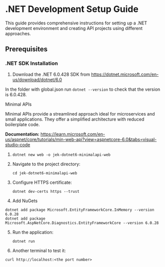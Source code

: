 # .NET Development Setup Guide

This guide provides comprehensive instructions for setting up a .NET development environment and creating API projects using different approaches.

## Prerequisites

### .NET SDK Installation

1. Download the .NET 6.0.428 SDK from https://dotnet.microsoft.com/en-us/download/dotnet/6.0

In the folder with global.json run `dotnet --version` to check that the version is 6.0.428.

 Minimal APIs

Minimal APIs provide a streamlined approach ideal for microservices and small applications. They offer a simplified architecture with reduced boilerplate code.

**Documentation:**
https://learn.microsoft.com/en-us/aspnet/core/tutorials/min-web-api?view=aspnetcore-6.0&tabs=visual-studio-code

1. `dotnet new web -o jek-dotnet6-minimalapi-web`

2. Navigate to the project directory:
   ```
   cd jek-dotnet6-minimalapi-web
   ```

3. Configure HTTPS certificate:
   ```
   dotnet dev-certs https --trust
   ```

4. Add NuGets
```
dotnet add package Microsoft.EntityFrameworkCore.InMemory --version 6.0.28
dotnet add package Microsoft.AspNetCore.Diagnostics.EntityFrameworkCore --version 6.0.28
```

5. Run the application:
   ```
   dotnet run
   ```

6. Another terminal to test it:
```
curl http://localhost:<the port number>
```